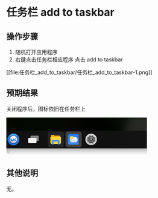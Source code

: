 # 任务栏 add to taskbar

## 操作步骤

1. 随机打开应用程序
2. 右键点击任务栏相应程序 点击 add to taskbar


[[file:任务栏_add_to_taskbar/任务栏_add_to_taskbar-1.png]]



## 预期结果
关闭程序后，图标依旧在任务栏上

![任务栏_add_to_taskbar](./img/任务栏_add_to_taskbar-2.png)


## 其他说明
无。

